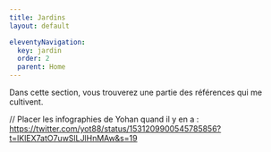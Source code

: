 ```yaml
---
title: Jardins
layout: default

eleventyNavigation:
  key: jardin
  order: 2
  parent: Home
---
```

Dans cette section, vous trouverez une partie des références qui me cultivent.

// Placer les infographies de Yohan quand il y en a : https://twitter.com/yot88/status/1531209900545785856?t=lKlEX7atO7uwSlLJlHnMAw&s=19

